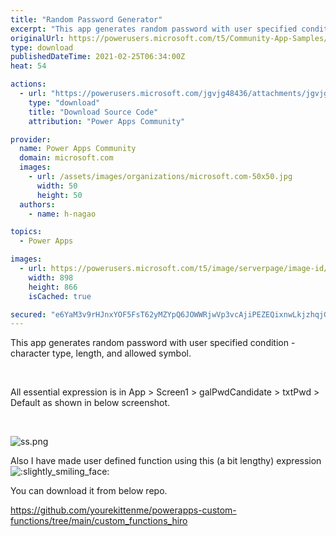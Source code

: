 ```yaml
---
title: "Random Password Generator"
excerpt: "This app generates random password with user specified condition - character type, length, and allowed symbol. All essential expression is in App"
originalUrl: https://powerusers.microsoft.com/t5/Community-App-Samples/Random-Password-Generator/td-p/840107
type: download
publishedDateTime: 2021-02-25T06:34:00Z
heat: 54

actions:
  - url: "https://powerusers.microsoft.com/jgvjg48436/attachments/jgvjg48436/AppFeedbackGallery/761/1/RandomPasswdGenerator.msapp"
    type: "download"
    title: "Download Source Code"
    attribution: "Power Apps Community"

provider:
  name: Power Apps Community
  domain: microsoft.com
  images:
    - url: /assets/images/organizations/microsoft.com-50x50.jpg
      width: 50
      height: 50
  authors:
    - name: h-nagao

topics:
  - Power Apps

images:
  - url: https://powerusers.microsoft.com/t5/image/serverpage/image-id/228682iB14B98A3B463D5CB/image-size/large?v=v2&px=999
    width: 898
    height: 866
    isCached: true

secured: "e6YaM3v9rHJnxYOF5FsT62yMZYpQ6JOWWRjwVp3vcAjiPEZEQixnwLkjzhqjGHayv82yimXX3Lxkm6KKKCRNgtMVw9CFBdmfQ6SM+JNjB91+OxRolMP2HZX9wuXzGe6hf4h7VaqB0ZKz2p4hyYiF2Cp/KUpkUJ+20QkMxLtegCJSc4+mdve906eh1GJ/BNW8JPFlAK1dddLadkbm+S+rhF+rv0KzEuOwBOW62+jniByLuCqZ7GJJaBF2NJChX2+5YAKYZelUtNKejGylC1+MlHfYs0A+N3+mfAie0/N8TzosBOCGqUB8uTwMEFWhJd6nAs8cHV8U5XFjfOEDkaf4fc3bZJFKek4VtWpBTeYaYsmzGDT2WowDRGmWu13HC53VIzaL1jbDxw9CS7Hd3RbEUw==;Rmc5aNZAfxtX3vdyyjbFkQ=="
---
```

<p>This app generates random password with user specified condition - character type, length, and allowed symbol.</p><p>&nbsp;</p><p>All essential expression is in App &gt; Screen1 &gt; galPwdCandidate &gt; txtPwd &gt; Default as shown in below screenshot.</p><p>&nbsp;</p><p><span class="lia-inline-image-display-wrapper lia-image-align-inline" image-alt="ss.png" style="width: 999px;"><img src="https://powerusers.microsoft.com/t5/image/serverpage/image-id/228683iAB654647AC13B981/image-size/large?v=v2&amp;px=999" role="button" title="ss.png" alt="ss.png" li-image-url="https://powerusers.microsoft.com/t5/image/serverpage/image-id/228683iAB654647AC13B981?v=v2" li-image-display-id="'228683iAB654647AC13B981'" li-message-uid="'840107'" li-messages-message-image="true" li-bindable="" class="lia-media-image" tabindex="0" li-bypass-lightbox-when-linked="true" li-use-hover-links="false"></span>&nbsp;</p><p>Also I have made user defined function using this (a bit lengthy) expression <img class="lia-deferred-image lia-image-emoji" src="/html/@ABB3BD9E5697E6EB4701856FE37DCE30/emoticons/1f642.png" alt=":slightly_smiling_face:" title=":slightly_smiling_face:"></p><p>You can download it from below repo.</p><p><a href="https://github.com/yourekittenme/powerapps-custom-functions/tree/main/custom_functions_hiro" target="_blank" rel="nofollow noopener noreferrer">https://github.com/yourekittenme/powerapps-custom-functions/tree/main/custom_functions_hiro</a></p>

